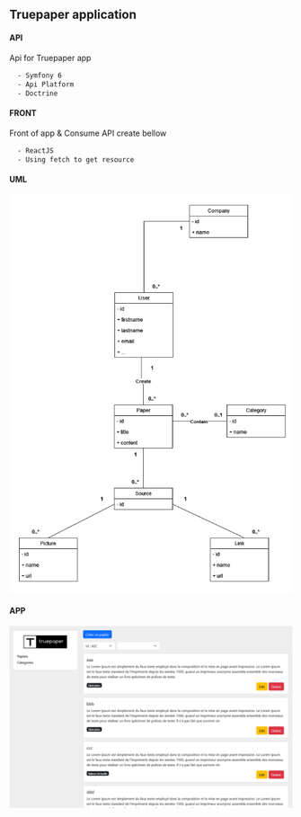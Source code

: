 ## Truepaper application

#### API

Api for Truepaper app

```
  - Symfony 6
  - Api Platform
  - Doctrine
```

#### FRONT

Front of app & Consume API create bellow

```
  - ReactJS
  - Using fetch to get resource
```

#### UML

![alt text](https://github.com/jeanpierreDuman/truepaper/blob/main/uml.png)

#### APP

![alt text](https://github.com/jeanpierreDuman/truepaper/blob/main/app.png)
